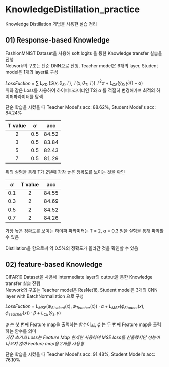 # KnowledgeDistillation_practice
Knowledge Distillation 기법을 사용한 실습 정리

## 01) Response-based Knowledge
FashionMNIST Dataset을 사용해 soft logits 을 통한 Knowledge transfer 실습을 진행  
Network의 구조는 단순 DNN으로 진행, Teacher model은 6개의 layer, Student model은 1개의 layer로 구성  

$Loss Fuction$ = $\sum$ $L_{KD}$ $(S(x,\theta_{S}, T )$, $T(x, \theta_{T}, T))$ $T^2 \alpha+ L_{CE}(\hat y_{S}, y)(1-\alpha)$  
위와 같은 Loss를 사용하여 하이퍼파라미터인 T와 $\alpha$ 를 적절히 변경해가며 최적의 하이퍼파라미터를 탐색  

단순 학습을 시켰을 때 Teacher Model's acc: 88.62%, Student Model's acc: 84.24%

|T value|$\alpha$|acc|
|:---:|:---:|:---:|
|2|0.5|84.52|
|3|0.5|83.84|
|5|0.5|82.43|
|7|0.5|81.29|

위의 실험을 통해 T가 2일때 가장 높은 정확도를 보이는 것을 확인  

|$\alpha$|T value|acc|
|:---:|:---:|:---:|
|0.1|2|84.55|
|0.3|2|84.69|
|0.5|2|84.52|
|0.7|2|84.26|

가장 높은 정확도를 보이는 하이퍼 파라미터는 T = 2, $\alpha$ = 0.3 임을 실험을 통해 파악할 수 있음

Distillation을 함으로써 약 0.5%의 정확도가 올라간 것을 확인할 수 있음

## 02) feature-based Knowledge
CIFAR10 Dataset을 사용해 intermediate layer의 output을 통한 Knowledge transfer 실습 진행  
Network의 구조는 Teacher model은 ResNet18, Student model은 3개의 CNN layer with BatchNormaliztion 으로 구성  

$Loss Fuction$ = $L_{MSE}(\psi_{Student}(x),\psi_{Teacher}(x)) \cdot \alpha + L_{MSE}(\phi_{Student}(x),\phi_{Teacher}(x))\cdot \beta  + L_{CE}(\hat y_{s}, y)$  

$\psi$ 는 첫 번째 Feature map을 출력하는 함수이고,  $\phi$ 는 두 번째 Feature map을 출력하는 함수를 의미  
*가장 초기의 Loss는 Feature Map 한개만 사용하여 MSE loss를 산출했지만 성능이 나오지 않아 Feature map을 2개를 사용함*  


단순 학습을 시켰을 때 Teacher Model's acc: 91.48%, Student Model's acc: 76.10%
